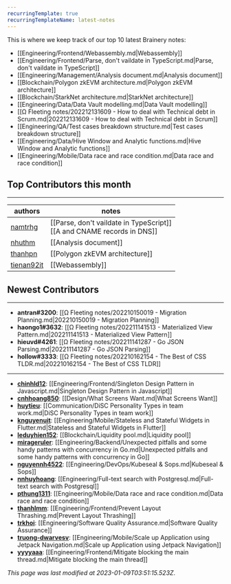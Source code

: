 ```yaml
---
recurringTemplate: true
recurringTemplateName: latest-notes
---
```


This is where we keep track of our top 10 latest Brainery notes:

- [[Engineering/Frontend/Webassembly.md|Webassembly]]
- [[Engineering/Frontend/Parse, don't vaildate in TypeScript.md|Parse, don't vaildate in TypeScript]]
- [[Engineering/Management/Analysis document.md|Analysis document]]
- [[Blockchain/Polygon zkEVM architecture.md|Polygon zkEVM architecture]]
- [[Blockchain/StarkNet architecture.md|StarkNet architecture]]
- [[Engineering/Data/Data Vault modelling.md|Data Vault modelling]]
- [[Ω Fleeting notes/202212131609 - How to deal with Technical debt in Scrum.md|202212131609 - How to deal with Technical debt in Scrum]]
- [[Engineering/QA/Test cases breakdown structure.md|Test cases breakdown structure]]
- [[Engineering/Data/Hive Window and Analytic functions.md|Hive Window and Analytic functions]]
- [[Engineering/Mobile/Data race and race condition.md|Data race and race condition]]


## Top Contributors this month
---
| authors | notes |
| ------- | ----- |
| [namtrhg](https://github.com/namtrhg) |  [[Parse, don't vaildate in TypeScript]]<br> [[A and CNAME records in DNS]]<br>|
| [nhuthm](https://github.com/nhuthm) |  [[Analysis document]]<br>|
| [thanhpn](https://github.com/thanhpn) |  [[Polygon zkEVM architecture]]<br>|
| [tienan92it](https://github.com/tienan92it) |  [[Webassembly]]<br>|



## Newest Contributors
---
- **antran#3200**: [[Ω Fleeting notes/202210150019 - Migration Planning.md|202210150019 - Migration Planning]]
- **haongo1#3632**: [[Ω Fleeting notes/202211141513 - Materialized View Pattern.md|202211141513 - Materialized View Pattern]]
- **hieuvd#4261**: [[Ω Fleeting notes/202211141287 - Go JSON Parsing.md|202211141287 - Go JSON Parsing]]
- **hollow#3333**: [[Ω Fleeting notes/202210162154 - The Best of CSS TLDR.md|202210162154 - The Best of CSS TLDR]]

---
- **[chinhld12](https://github.com/chinhld12)**: [[Engineering/Frontend/Singleton Design Pattern in Javascript.md|Singleton Design Pattern in Javascript]]
- **[cnhhoang850](https://github.com/cnhhoang850)**: [[Design/What Screens Want.md|What Screens Want]]
- **[huytieu](https://github.com/huytieu)**: [[Communication/DiSC Personality Types in team work.md|DiSC Personality Types in team work]]
- **[knguyenuit](https://github.com/knguyenuit)**: [[Engineering/Mobile/Stateless and Stateful Widgets in Flutter.md|Stateless and Stateful Widgets in Flutter]]
- **[leduyhien152](https://github.com/leduyhien152)**: [[Blockchain/Liquidity pool.md|Liquidity pool]]
- **[mirageruler](https://github.com/mirageruler)**: [[Engineering/Backend/Unexpected pitfalls and some handy patterns with concurrency in Go.md|Unexpected pitfalls and some handy patterns with concurrency in Go]]
- **[nguyennh4522](https://github.com/nguyennh4522)**: [[Engineering/DevOps/Kubeseal & Sops.md|Kubeseal & Sops]]
- **[nnhuyhoang](https://github.com/nnhuyhoang)**: [[Engineering/Full-text search with Postgresql.md|Full-text search with Postgresql]]
- **[pthung1311](https://github.com/pthung1311)**: [[Engineering/Mobile/Data race and race condition.md|Data race and race condition]]
- **[thanhlmm](https://github.com/thanhlmm)**: [[Engineering/Frontend/Prevent Layout Thrashing.md|Prevent Layout Thrashing]]
- **[trkhoi](https://github.com/trkhoi)**: [[Engineering/Software Quality Assurance.md|Software Quality Assurance]]
- **[truong-dwarvesv](https://github.com/truong-dwarvesv)**: [[Engineering/Mobile/Scale up Application using Jetpack Navigation.md|Scale up Application using Jetpack Navigation]]
- **[yyyyaaa](https://github.com/yyyyaaa)**: [[Engineering/Frontend/Mitigate blocking the main thread.md|Mitigate blocking the main thread]]


*This page was last modified at 2023-01-09T03:51:15.523Z*.